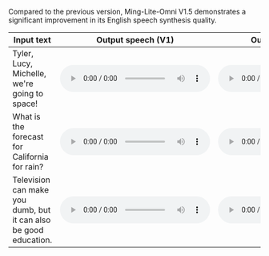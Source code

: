 Compared to the previous version, Ming-Lite-Omni V1.5 demonstrates a significant improvement in its English speech synthesis quality.
<table class="tg"><thead>
  <tr>
    <th class="tg-19xi">Input text</th>
    <th class="tg-19xi">Output speech (V1)</th>
    <th class="tg-19xi">Output speech (V1.5)</th>
  </tr></thead>
<tbody>
  <tr>
    <td class="tg-t0cb" >Tyler, Lucy, Michelle, we're going to space!</td>
    <td class="tg-hxmt"><audio controls><source src="https://biao-gong.github.io/Ming-Omni/static/audio/tts_en1_v1.wav" type="audio/wav"></audio></td>
    <td class="tg-hxmt"><audio controls><source src="https://biao-gong.github.io/Ming-Omni/static/audio/tts_en1_v1.5.wav" type="audio/wav"></audio></td>
  </tr>
  <tr>
    <td class="tg-t0cb" >What is the forecast for California for rain?</td>
    <td class="tg-hxmt"><audio controls><source src="https://biao-gong.github.io/Ming-Omni/static/audio/tts_en2_v1.wav" type="audio/wav"></audio></td>
    <td class="tg-hxmt"><audio controls><source src="https://biao-gong.github.io/Ming-Omni/static/audio/tts_en2_v1.5.wav" type="audio/wav"></audio></td>
  </tr>
  <tr>
    <td class="tg-t0cb" >Television can make you dumb, but it can also be good education.</td>
    <td class="tg-hxmt"><audio controls><source src="https://biao-gong.github.io/Ming-Omni/static/audio/tts_en3_v1.wav" type="audio/wav"></audio></td>
    <td class="tg-hxmt"><audio controls><source src="https://biao-gong.github.io/Ming-Omni/static/audio/tts_en3_v1.5.wav" type="audio/wav"></audio></td>
  </tr>
</tbody>
</table>